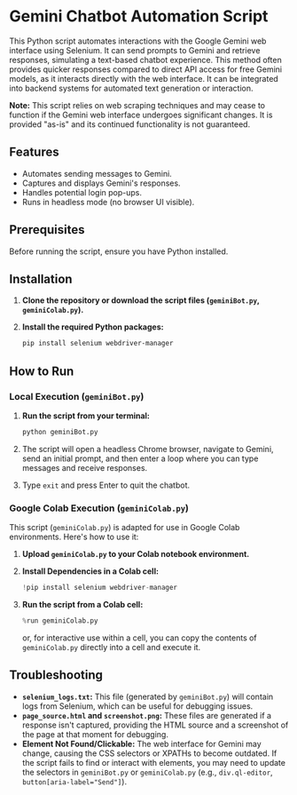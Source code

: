 # Gemini Chatbot Automation Script

This Python script automates interactions with the Google Gemini web interface using Selenium. It can send prompts to Gemini and retrieve responses, simulating a text-based chatbot experience. This method often provides quicker responses compared to direct API access for free Gemini models, as it interacts directly with the web interface. It can be integrated into backend systems for automated text generation or interaction.

**Note:** This script relies on web scraping techniques and may cease to function if the Gemini web interface undergoes significant changes. It is provided "as-is" and its continued functionality is not guaranteed.

## Features

-   Automates sending messages to Gemini.
-   Captures and displays Gemini's responses.
-   Handles potential login pop-ups.
-   Runs in headless mode (no browser UI visible).

## Prerequisites

Before running the script, ensure you have Python installed.

## Installation

1.  **Clone the repository or download the script files (`geminiBot.py`, `geminiColab.py`).**

2.  **Install the required Python packages:**

    ```bash
    pip install selenium webdriver-manager
    ```

## How to Run

### Local Execution (`geminiBot.py`)

1.  **Run the script from your terminal:**

    ```bash
    python geminiBot.py
    ```

2.  The script will open a headless Chrome browser, navigate to Gemini, send an initial prompt, and then enter a loop where you can type messages and receive responses.
3.  Type `exit` and press Enter to quit the chatbot.

### Google Colab Execution (`geminiColab.py`)

This script (`geminiColab.py`) is adapted for use in Google Colab environments. Here's how to use it:

1.  **Upload `geminiColab.py` to your Colab notebook environment.**

2.  **Install Dependencies in a Colab cell:**
    ```python
    !pip install selenium webdriver-manager
    ```

3.  **Run the script from a Colab cell:**
    ```python
    %run geminiColab.py
    ```
    or, for interactive use within a cell, you can copy the contents of `geminiColab.py` directly into a cell and execute it.

## Troubleshooting

-   **`selenium_logs.txt`:** This file (generated by `geminiBot.py`) will contain logs from Selenium, which can be useful for debugging issues.
-   **`page_source.html` and `screenshot.png`:** These files are generated if a response isn't captured, providing the HTML source and a screenshot of the page at that moment for debugging.
-   **Element Not Found/Clickable:** The web interface for Gemini may change, causing the CSS selectors or XPATHs to become outdated. If the script fails to find or interact with elements, you may need to update the selectors in `geminiBot.py` or `geminiColab.py` (e.g., `div.ql-editor`, `button[aria-label="Send"]`). 